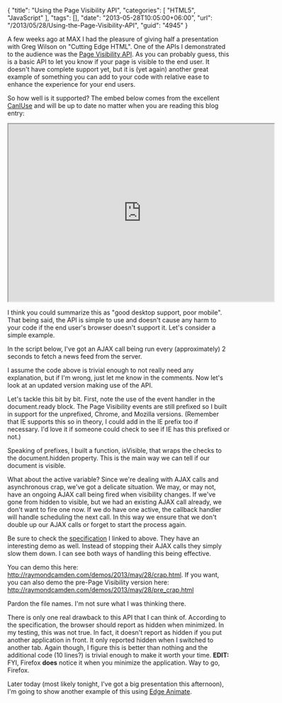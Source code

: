 {
	"title": "Using the Page Visibility API",
	"categories": [
		"HTML5",
		"JavaScript"
	],
	"tags": [],
	"date": "2013-05-28T10:05:00+06:00",
	"url": "/2013/05/28/Using-the-Page-Visibility-API",
	"guid": "4945"
}

A few weeks ago at MAX I had the pleasure of giving half a presentation with Greg Wilson on "Cutting Edge HTML". One of the APIs I demonstrated to the audience was the <a href="http://www.w3.org/TR/page-visibility/">Page Visibility API</a>. As you can probably guess, this is a basic API to let you know if your page is visible to the end user. It doesn't have complete support yet, but it is (yet again) another great example of something you can add to your code with relative ease to enhance the experience for your end users.
<!--more-->
So how well is it supported? The embed below comes from the excellent <a href="http://www.caniuse.com">CanIUse</a> and will be up to date no matter when you are reading this blog entry:

<iframe src="http://caniuse.com/pagevisibility/embed/" width="600" height="400"></iframe>

I think you could summarize this as "good desktop support, poor mobile". That being said, the API is simple to use and doesn't cause any harm to your code if the end user's browser doesn't support it. Let's consider a simple example.

In the script below, I've got an AJAX call being run every (approximately) 2 seconds to fetch a news feed from the server.

<script src="https://gist.github.com/cfjedimaster/5662957.js"></script>

I assume the code above is trivial enough to not really need any explanation, but if I'm wrong, just let me know in the comments. Now let's look at an updated version making use of the API.

<script src="https://gist.github.com/cfjedimaster/5662976.js"></script>

Let's tackle this bit by bit. First, note the use of the event handler in the document.ready block. The Page Visibility events are still prefixed so I built in support for the unprefixed, Chrome, and Mozilla versions. (Remember that IE supports this so in theory, I could add in the IE prefix too if necessary. I'd love it if someone could check to see if IE has this prefixed or not.) 

Speaking of prefixes, I built a function, isVisible, that wraps the checks to the document.hidden property. This is the main way we can tell if our document is visible. 

What about the active variable? Since we're dealing with AJAX calls and asynchronous crap, we've got a delicate situation. We may, or may not, have an ongoing AJAX call being fired when visibility changes. If we've gone from hidden to visible, but we had an existing AJAX call already, we don't want to fire one now. If we do have one active, the callback handler will handle scheduling the next call. In this way we ensure that we don't double up our AJAX calls or forget to start the process again. 

Be sure to check the <a href="http://www.w3.org/TR/page-visibility/">specification</a> I linked to above. They have an interesting demo as well. Instead of stopping their AJAX calls they simply slow them down. I can see both ways of handling this being effective.

You can demo this here: <a href="http://raymondcamden.com/demos/2013/may/28/crap.html">http://raymondcamden.com/demos/2013/may/28/crap.html</a>. If you want, you can also demo the pre-Page Visibility version here: <a href="http://raymondcamden.com/demos/2013/may/28/pre_crap.html">http://raymondcamden.com/demos/2013/may/28/pre_crap.html</a>

Pardon the file names. I'm not sure what I was thinking there.

There is only one real drawback to this API that I can think of. According to the specification, the browser should report as hidden when minimized. In my testing, this was not true. In fact, it doesn't report as hidden if you put another application in front. It only reported hidden when I switched to another tab. Again though, I figure this is better than nothing and the additional code (10 lines?) is trivial enough to make it worth your time. <b>EDIT:</b> FYI, Firefox <strong>does</strong> notice it when you minimize the application. Way to go, Firefox.

Later today (most likely tonight, I've got a big presentation this afternoon), I'm going to show another example of this using <a href="http://html.adobe.com/edge/animate/">Edge Animate</a>.